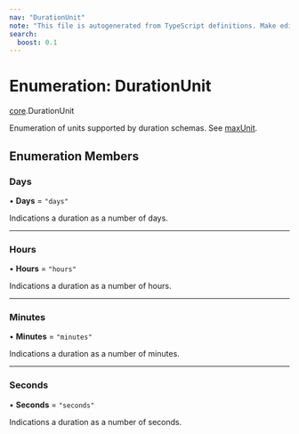 ```yaml
---
nav: "DurationUnit"
note: "This file is autogenerated from TypeScript definitions. Make edits to the comments in the TypeScript file and then run `make docs` to regenerate this file."
search:
  boost: 0.1
---
```

# Enumeration: DurationUnit

[core](../modules/core.md).DurationUnit

Enumeration of units supported by duration schemas. See [maxUnit](../interfaces/core.DurationSchema.md#maxunit).

## Enumeration Members

### Days

• **Days** = ``"days"``

Indications a duration as a number of days.

___

### Hours

• **Hours** = ``"hours"``

Indications a duration as a number of hours.

___

### Minutes

• **Minutes** = ``"minutes"``

Indications a duration as a number of minutes.

___

### Seconds

• **Seconds** = ``"seconds"``

Indications a duration as a number of seconds.
